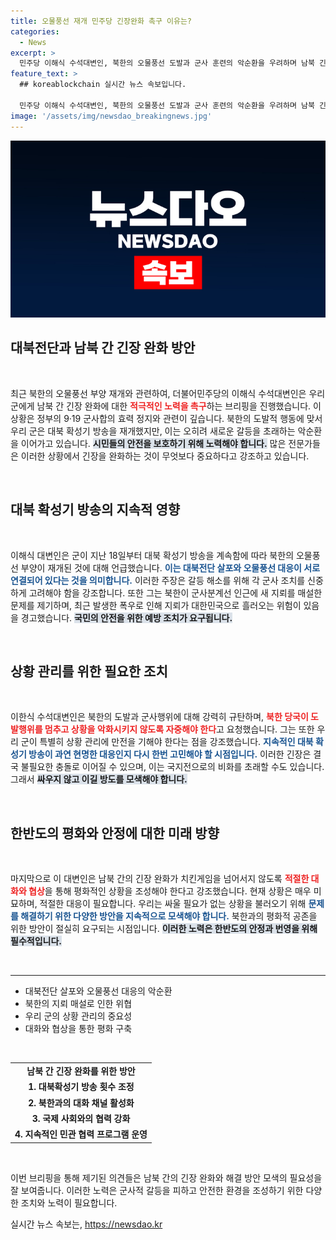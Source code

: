 ```yaml
---
title: 오물풍선 재개 민주당 긴장완화 촉구 이유는?
categories:
  - News
excerpt: >
  민주당 이해식 수석대변인, 북한의 오물풍선 도발과 군사 훈련의 악순환을 우려하며 남북 긴장 완화를 촉구. 지뢰로 인한 위협도 심각 지적, 평화적 해결책 필요성을 강조!
feature_text: >
  ## koreablockchain 실시간 뉴스 속보입니다.

  민주당 이해식 수석대변인, 북한의 오물풍선 도발과 군사 훈련의 악순환을 우려하며 남북 긴장 완화를 촉구. 지뢰로 인한 위협도 심각 지적, 평화적 해결책 필요성을 강조!
image: '/assets/img/newsdao_breakingnews.jpg'
---
```


<p><img src="/assets/img/newsdao_breakingnews.jpg" alt="koreablockchain 속보" /></p>

<h2 data-ke-size="size26">대북전단과 남북 간 긴장 완화 방안</h2>

<p data-ke-size="size16">&nbsp;</p>

<p data-ke-size="size16">최근 북한의 오물풍선 부양 재개와 관련하여, 더불어민주당의 이해식 수석대변인은 우리 군에게 남북 간 긴장 완화에 대한 <b><span style="color: #ee2323;">적극적인 노력을 촉구</span></b>하는 브리핑을 진행했습니다. 이 상황은 정부의 9·19 군사합의 효력 정지와 관련이 깊습니다. 북한의 도발적 행동에 맞서 우리 군은 대북 확성기 방송을 재개했지만, 이는 오히려 새로운 갈등을 초래하는 악순환을 이어가고 있습니다. <b><span style="background-color: #21538527;">시민들의 안전을 보호하기 위해 노력해야 합니다.</span></b> 많은 전문가들은 이러한 상황에서 긴장을 완화하는 것이 무엇보다 중요하다고 강조하고 있습니다.</p>

<p data-ke-size="size16">&nbsp;</p>

<h2 data-ke-size="size26">대북 확성기 방송의 지속적 영향</h2>

<p data-ke-size="size16">&nbsp;</p>

<p data-ke-size="size16">이해식 대변인은 군이 지난 18일부터 대북 확성기 방송을 계속함에 따라 북한의 오물풍선 부양이 재개된 것에 대해 언급했습니다. <b><span style="color: #1a5490;">이는 대북전단 살포와 오물풍선 대응이 서로 연결되어 있다는 것을 의미합니다.</span></b> 이러한 주장은 갈등 해소를 위해 각 군사 조치를 신중하게 고려해야 함을 강조합니다. 또한 그는 북한이 군사분계선 인근에 새 지뢰를 매설한 문제를 제기하며, 최근 발생한 폭우로 인해 지뢰가 대한민국으로 흘러오는 위험이 있음을 경고했습니다. <b><span style="background-color: #21538527;">국민의 안전을 위한 예방 조치가 요구됩니다.</span></b></p>

<p data-ke-size="size16">&nbsp;</p>

<h2 data-ke-size="size26">상황 관리를 위한 필요한 조치</h2>

<p data-ke-size="size16">&nbsp;</p>

<p data-ke-size="size16">이한식 수석대변인은 북한의 도발과 군사행위에 대해 강력히 규탄하며, <b><span style="color: #ee2323;">북한 당국이 도발행위를 멈추고 상황을 악화시키지 않도록 자중해야 한다</span></b>고 요청했습니다. 그는 또한 우리 군이 특별히 상황 관리에 만전을 기해야 한다는 점을 강조했습니다. <b><span style="color: #1a5490;">지속적인 대북 확성기 방송이 과연 현명한 대응인지 다시 한번 고민해야 할 시점입니다.</span></b> 이러한 긴장은 결국 불필요한 충돌로 이어질 수 있으며, 이는 국지전으로의 비화를 초래할 수도 있습니다. 그래서 <b><span style="background-color: #21538527;">싸우지 않고 이길 방도를 모색해야 합니다.</span></b></p>

<p data-ke-size="size16">&nbsp;</p>

<h2 data-ke-size="size26">한반도의 평화와 안정에 대한 미래 방향</h2>

<p data-ke-size="size16">&nbsp;</p>

<p data-ke-size="size16">마지막으로 이 대변인은 남북 간의 긴장 완화가 치킨게임을 넘어서지 않도록 <b><span style="color: #ee2323;">적절한 대화와 협상</span></b>을 통해 평화적인 상황을 조성해야 한다고 강조했습니다. 현재 상황은 매우 미묘하며, 적절한 대응이 필요합니다. 우리는 싸울 필요가 없는 상황을 불러오기 위해 <b><span style="color: #1a5490;">문제를 해결하기 위한 다양한 방안을 지속적으로 모색해야 합니다.</span></b> 북한과의 평화적 공존을 위한 방안이 절실히 요구되는 시점입니다. <b><span style="background-color: #21538527;">이러한 노력은 한반도의 안정과 번영을 위해 필수적입니다.</span></b></p>

<p data-ke-size="size16">&nbsp;</p>

<hr/>

<ul>
    <li>대북전단 살포와 오물풍선 대응의 악순환</li>
    <li>북한의 지뢰 매설로 인한 위협</li>
    <li>우리 군의 상황 관리의 중요성</li>
    <li>대화와 협상을 통한 평화 구축</li>
</ul>

<p data-ke-size="size16">&nbsp;</p>

<table>
    <tr>
        <td style="text-align: center; height: 17px;"><b>남북 간 긴장 완화를 위한 방안</b></td>
    </tr>
    <tr>
        <td style="text-align: center; height: 17px;"><b>1. 대북확성기 방송 횟수 조정</b></td>
    </tr>
    <tr>
        <td style="text-align: center; height: 17px;"><b>2. 북한과의 대화 채널 활성화</b></td>
    </tr>
    <tr>
        <td style="text-align: center; height: 17px;"><b>3. 국제 사회와의 협력 강화</b></td>
    </tr>
    <tr>
        <td style="text-align: center; height: 17px;"><b>4. 지속적인 민관 협력 프로그램 운영</b></td>
    </tr>
</table>

<p data-ke-size="size16">&nbsp;</p>

<p data-ke-size="size16">이번 브리핑을 통해 제기된 의견들은 남북 간의 긴장 완화와 해결 방안 모색의 필요성을 잘 보여줍니다. 이러한 노력은 군사적 갈등을 피하고 안전한 환경을 조성하기 위한 다양한 조치와 노력이 필요합니다.</p>
실시간 뉴스 속보는, <a href="https://newsdao.kr" rel="dofollow">https://newsdao.kr</a>


